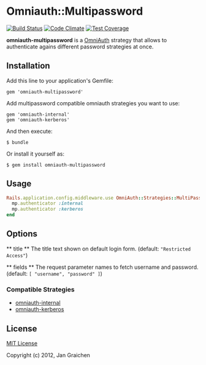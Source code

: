 # Omniauth::Multipassword

[![Build Status](https://travis-ci.org/jgraichen/omniauth-multipassword.svg?branch=master)](https://travis-ci.org/jgraichen/omniauth-multipassword)
[![Code Climate](https://codeclimate.com/github/jgraichen/omniauth-multipassword/badges/gpa.svg)](https://codeclimate.com/github/jgraichen/omniauth-multipassword)
[![Test Coverage](https://codeclimate.com/github/jgraichen/omniauth-multipassword/badges/coverage.svg)](https://codeclimate.com/github/jgraichen/omniauth-multipassword/coverage)

**omniauth-multipassword** is a [OmniAuth](https://github.com/intridea/omniauth)
strategy that allows to authenticate agains different password strategies at once.


## Installation

Add this line to your application's Gemfile:

    gem 'omniauth-multipassword'

Add multipassword compatible omniauth strategies you want to use:

	gem 'omniauth-internal'
	gem 'omniauth-kerberos'

And then execute:

    $ bundle

Or install it yourself as:

    $ gem install omniauth-multipassword


## Usage

```ruby
Rails.application.config.middleware.use OmniAuth::Strategies::MultiPassword, fields: [ :auth_key ] do |mp|
  mp.authenticator :internal
  mp.authenticator :kerberos
end
```


## Options

** title **
The title text shown on default login form.
(default: `"Restricted Access"`)

** fields **
The request parameter names to fetch username and password.
(default: `[ "username", "password" ]`)


### Compatible Strategies

* [omniauth-internal](https://github.com/jgraichen/omniauth-internal)
* [omniauth-kerberos](https://github.com/jgraichen/omniauth-kerberos)


## License

[MIT License](http://www.opensource.org/licenses/mit-license.php)

Copyright (c) 2012, Jan Graichen
